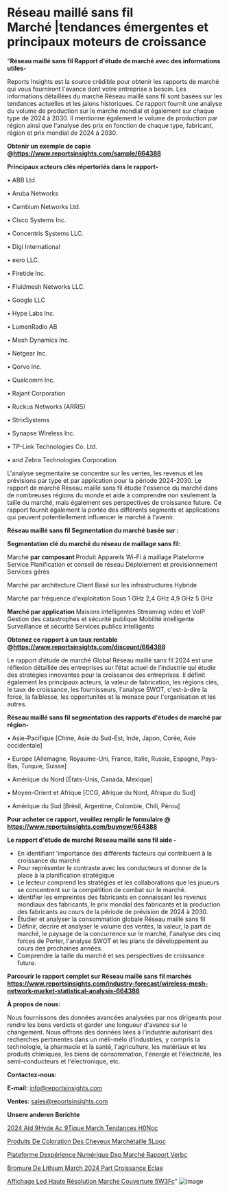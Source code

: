 # Réseau maillé sans fil Marché |tendances émergentes et principaux moteurs de croissance

"<strong>Réseau maillé sans fil Rapport d'étude de marché avec des informations utiles-</strong>

Reports Insights est la source crédible pour obtenir les rapports de marché qui vous fourniront l'avance dont votre entreprise a besoin. Les informations détaillées du marché Réseau maillé sans fil sont basées sur les tendances actuelles et les jalons historiques. Ce rapport fournit une analyse du volume de production sur le marché mondial et également sur chaque type de 2024 à 2030. Il mentionne également le volume de production par région ainsi que l'analyse des prix en fonction de chaque type, fabricant, région et prix mondial de 2024 à 2030.

<strong><b>Obtenir un exemple de copie @</b></strong><a href=https://www.reportsinsights.com/sample/664388><strong><b>https://www.reportsinsights.com/sample/664388</b></strong></a>

<b>Principaux acteurs clés répertoriés dans le rapport-</b>

<b> </b>• ABB Ltd.

• Aruba Networks

• Cambium Networks Ltd.

• Cisco Systems Inc.

• Concentris Systems LLC.

• Digi International

• eero LLC.

• Firetide Inc.

• Fluidmesh Networks LLC.

• Google LLC

• Hype Labs Inc.

• LumenRadio AB

• Mesh Dynamics Inc.

• Netgear Inc.

• Qorvo Inc.

• Qualcomm Inc.

• Rajant Corporation

• Ruckus Networks (ARRIS)

• StrixSystems

• Synapse Wireless Inc.

• TP-Link Technologies Co. Ltd.

• and Zebra Technologies Corporation.

L'analyse segmentaire se concentre sur les ventes, les revenus et les prévisions par type et par application pour la période 2024-2030. Le rapport de marché Réseau maillé sans fil étudie l'essence du marché dans de nombreuses régions du monde et aide à comprendre non seulement la taille du marché, mais également ses perspectives de croissance future. Ce rapport fournit également la portée des différents segments et applications qui peuvent potentiellement influencer le marché à l'avenir.

<strong>Réseau maillé sans fil Segmentation du marché basée sur :</strong>

<strong> Segmentation clé du marché du réseau de maillage sans fil: </strong>

Marché <strong> par composant </strong>
Produit
Appareils Wi-Fi à maillage
Plateforme
Service
Planification et conseil de réseau
Déploiement et provisionnement
Services gérés

Marché par architecture
Client
Basé sur les infrastructures
Hybride

Marché par fréquence d'exploitation
Sous 1 GHz
2,4 GHz
4,9 GHz
5 GHz

<strong> Marché par application </strong>
Maisons intelligentes
Streaming vidéo et VoIP
Gestion des catastrophes et sécurité publique
Mobilité intelligente
Surveillance et sécurité
Services publics intelligents

<strong><b>Obtenez ce rapport à un taux rentable @</b></strong><a href=https://www.reportsinsights.com/discount/664388><strong><b>https://www.reportsinsights.com/discount/664388</b></strong></a>

Le rapport d’étude de marché Global Réseau maillé sans fil 2024 est une réflexion détaillée des entreprises sur l’état actuel de l’industrie qui étudie des stratégies innovantes pour la croissance des entreprises. Il définit également les principaux acteurs, la valeur de fabrication, les régions clés, le taux de croissance, les fournisseurs, l'analyse SWOT, c'est-à-dire la force, la faiblesse, les opportunités et la menace pour l'organisation et les autres.

<strong>Réseau maillé sans fil segmentation des rapports d'études de marché par région-</strong>

• Asie-Pacifique [Chine, Asie du Sud-Est, Inde, Japon, Corée, Asie occidentale]

• Europe [Allemagne, Royaume-Uni, France, Italie, Russie, Espagne, Pays-Bas, Turquie, Suisse]

• Amérique du Nord [États-Unis, Canada, Mexique]

• Moyen-Orient et Afrique [CCG, Afrique du Nord, Afrique du Sud]

• Amérique du Sud [Brésil, Argentine, Colombie, Chili, Pérou]

<strong>Pour acheter ce rapport, veuillez remplir le formulaire @   <a href=https://www.reportsinsights.com/buynow/664388>https://www.reportsinsights.com/buynow/664388</a></strong>

<strong>Le rapport d'étude de marché Réseau maillé sans fil aide -</strong>
<ul>
  <li>En identifiant 'importance des différents facteurs qui contribuent à la croissance du marché</li>
  <li>Pour représenter le contraste avec les conducteurs et donner de la place à la planification stratégique</li>
  <li>Le lecteur comprend les stratégies et les collaborations que les joueurs se concentrent sur la compétition de combat sur le marché.</li>
  <li>Identifier les empreintes des fabricants en connaissant les revenus mondiaux des fabricants, le prix mondial des fabricants et la production des fabricants au cours de la période de prévision de 2024 à 2030.</li>
  <li>Étudier et analyser la consommation globale Réseau maillé sans fil</li>
  <li>Définir, décrire et analyser le volume des ventes, la valeur, la part de marché, le paysage de la concurrence sur le marché, l'analyse des cinq forces de Porter, l'analyse SWOT et les plans de développement au cours des prochaines années.</li>
  <li>Comprendre la taille du marché et ses perspectives de croissance future.</li>
</ul>

<strong>Parcourir le rapport complet sur Réseau maillé sans fil marchés <a href=https://www.reportsinsights.com/industry-forecast/wireless-mesh-network-market-statistical-analysis-664388>https://www.reportsinsights.com/industry-forecast/wireless-mesh-network-market-statistical-analysis-664388</a></strong>

<strong>À propos de nous:</strong>

Nous fournissons des données avancées analysées par nos dirigeants pour rendre les bons verdicts et garder une longueur d'avance sur le changement. Nous offrons des données liées à l'industrie autorisant des recherches pertinentes dans un méli-mélo d'industries, y compris la technologie, la pharmacie et la santé, l'agriculture, les matériaux et les produits chimiques, les biens de consommation, l'énergie et l'électricité, les semi-conducteurs et l'électronique, etc.

<strong>Contactez-nous:</strong>

<strong>E-mail:</strong> <a href=mailto:info@reportsinsights.com>info@reportsinsights.com</a>

<strong>Ventes</strong>: <a href=mailto:sales@reportsinsights.com>sales@reportsinsights.com</a>

<strong>Unsere anderen Berichte</strong>

<a href=https://www.linkedin.com/pulse/2024-ald%C3%A9hyde-ac%C3%A9tique-march%C3%A9-tendances-h0noc/>2024 Ald 9Hyde Ac 9Tique March Tendances H0Noc</a>

<a href=https://www.linkedin.com/pulse/produits-de-coloration-des-cheveux-marchétaille-5lpoc/>Produits De Coloration Des Cheveux Marchétaille 5Lpoc</a>

<a href=https://www.linkedin.com/pulse/plateforme-dexpérience-numérique-dxp-marché-rapport-verbc/>Plateforme Dexpérience Numérique Dxp Marché Rapport Verbc</a>

<a href=https://www.linkedin.com/pulse/bromure-de-lithium-march%C3%A9-2024-part-croissance-eclae/>Bromure De Lithium March 2024 Part Croissance Eclae</a>

<a href=https://www.linkedin.com/pulse/affichage-led-haute-résolution-marché-couverture-5w3fc/>Affichage Led Haute Résolution Marché Couverture 5W3Fc</a>"
![image](https://github.com/daminid12/RImarketreport/assets/158430485/e178c77b-bf21-49d0-bf81-e04bd02505ce)
